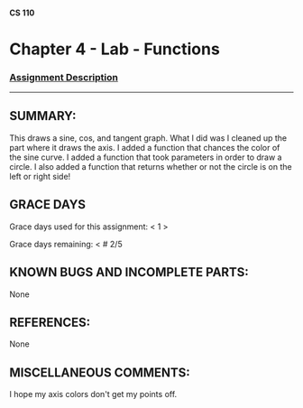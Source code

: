 #### CS 110
# Chapter 4 - Lab - Functions

### [Assignment Description](https://docs.google.com/document/d/1V20D_upUX4MO8YmskKlRB25Yu2pCEv3-h8z4EAfrSno/edit?usp=sharing)

***

## SUMMARY:
 This draws a sine, cos, and tangent graph.
 What I did was I cleaned up the part where it draws the axis.  I added a function that chances the color of the sine curve.  I added a function that took parameters in order to draw a circle. I also added a function that returns whether or not the circle is on the left or right side!

## GRACE DAYS
Grace days used for this assignment: < 1 >

Grace days remaining: < # 2/5

## KNOWN BUGS AND INCOMPLETE PARTS:
None

## REFERENCES:
None

## MISCELLANEOUS COMMENTS:
I hope my axis colors don't get my points off.
